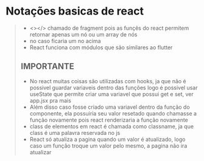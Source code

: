 # Notações basicas de react

> - <></> chamado de fragment pois as funçẽs do react permitem retornar apenas um nó ou um array de nós
> - no caso ficaria um no acima
> - React funciona com módulos que são similares ao flutter
>
> ## IMPORTANTE
>
> - No react muitas coisas são utilizadas com hooks, ja que não é possivel guardar variaveis dentro das funções logo é possivel usar useState que permite criar uma variavel que possui get e set, ver app.jsx pra mais
> - Além disso caso fosse criado uma variavel dentro da função do componente, ela possuiria seu valor resetado quando chamasse a função novamente pois react renderizaria a função novamente
> - class de elementos em react é chamada como classname, ja que class é uma palavra reservada no js
> - React só atualiza a pagina quando um valor é atualizado, logo caso um função troque um valor pelo mesmo, a pagina não ira atualizar